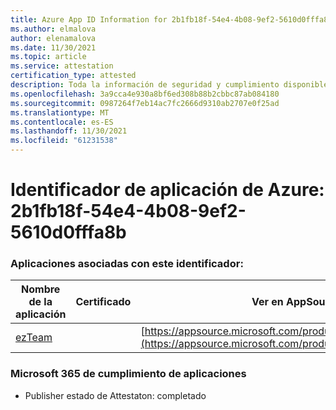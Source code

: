 ```yaml
---
title: Azure App ID Information for 2b1fb18f-54e4-4b08-9ef2-5610d0fffa8b
ms.author: elmalova
author: elenamalova
ms.date: 11/30/2021
ms.topic: article
ms.service: attestation
certification_type: attested
description: Toda la información de seguridad y cumplimiento disponible para 2b1fb18f-54e4-4b08-9ef2-5610d0fffa8b.
ms.openlocfilehash: 3a9cca4e930a8bf6ed308b88b2cbbc87ab084180
ms.sourcegitcommit: 0987264f7eb14ac7fc2666d9310ab2707e0f25ad
ms.translationtype: MT
ms.contentlocale: es-ES
ms.lasthandoff: 11/30/2021
ms.locfileid: "61231538"
---
```

# <a name="azure-app-id-2b1fb18f-54e4-4b08-9ef2-5610d0fffa8b"></a>Identificador de aplicación de Azure: 2b1fb18f-54e4-4b08-9ef2-5610d0fffa8b


### <a name="apps-associated-with-this-id"></a>Aplicaciones asociadas con este identificador:
| **Nombre de la aplicación** | **Certificado** | **Ver en AppSource** |
|--------------|---------------|-----------------------|
| [ezTeam](https://docs.microsoft.com/microsoft-365-app-certification/forward/WA200002546) |  | [https://appsource.microsoft.com/product/office/WA200002546](https://appsource.microsoft.com/product/office/WA200002546) |

### <a name="microsoft-365-app-compliance-status"></a>Microsoft 365 de cumplimiento de aplicaciones
- Publisher estado de Attestaton: completado
